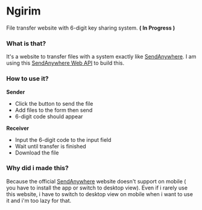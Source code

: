 # Ngirim
File transfer website with 6-digit key sharing system. **( In Progress )**

### What is that?
It's a website to transfer files with a system exactly like [SendAnywhere](https://send-anywhere.com/). I am using this [SendAnywhere Web API](https://github.com/estmob/SendAnywhere-Web-API) to build this.

### How to use it?
**Sender**
- Click the button to send the file
- Add files to the form then send
- 6-digit code should appear

**Receiver**
- Input the 6-digit code to the input field
- Wait until transfer is finished
- Download the file

### Why did i made this?
Because the official [SendAnywhere](https://send-anywhere.com/) website doesn't support on mobile ( you have to install the app or switch to desktop view). Even if i rarely use this website, i have to switch to desktop view on mobile when i want to use it and i'm too lazy for that.
